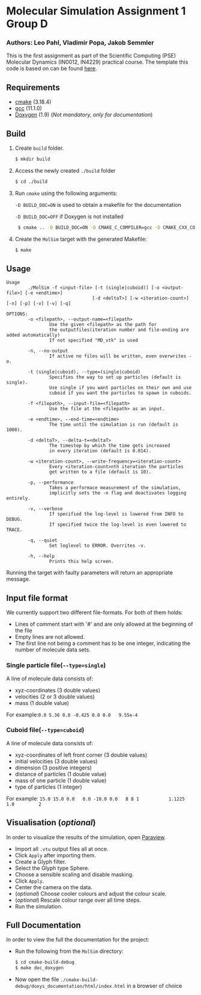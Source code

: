 Molecular Simulation Assignment 1 Group D
===
### Authors: Leo Pahl, Vladimir Popa, Jakob Semmler

This is the first assignment as part of the Scientific Computing (PSE) Molecular Dynamics (IN0012, IN4229) practical course. The template this code is based on
can be found [here](https://github.com/TUM-I5/MolSim).

## Requirements
- [cmake](https://cmake.org/) (3.18.4)
- [gcc](https://gcc.gnu.org/) (11.1.0)
- [Doxygen](https://doxygen.nl/) (1.9) (_Not mandatory, only for documentation_)

## Build
1. Create `build` folder.

    ``` bash
    $ mkdir build
    ```

2. Access the newly created `./build` folder

    ``` bash
    $ cd ./build 
    ```

3. Run `cmake` using the following arguments:

   `-D BUILD_DOC=ON` is used to obtain a makefile for the documentation

   `-D BUILD_DOC=OFF` if Doxygen is not installed

    ``` bash
     $ cmake .. -D BUILD_DOC=ON -D CMAKE_C_COMPILER=gcc -D CMAKE_CXX_COMPILER=g++
    ```

4. Create the `MolSim` target with the generated Makefile:

    ```bash 
    $ make
    ```

## Usage

```
Usage
        ./MolSim -f <input-file> [-t (single|cuboid)] [-o <output-file>] [-e <endtime>]
                                [-d <deltaT>] [-w <iteration-count>] [-n] [-p] [-v] [-v] [-q]

OPTIONS:
        -o <filepath>, --output-name=<filepath>
                Use the given <filepath> as the path for 
                the outputfiles(iteration number and file-ending are added automatically)
                If not specified "MD_vtk" is used
                
        -n, --no-output
                If active no files will be written, even overwrites -o.

        -t (single|cuboid), --type=(single|cuboid)
                Specifies the way to set up particles (default is single).
                Use single if you want particles on their own and use 
                cuboid if you want the particles to spawn in cuboids.

        -f <filepath>, --input-file=<filepath>
                Use the file at the <filepath> as an input.

        -e <endtime>, --end-time=<endtime>
                The time until the simulation is run (default is 1000).

        -d <deltaT>, --delta-t=<deltaT>
                The timestep by which the time gets increased 
                in every iteration (default is 0.014).

        -w <iteration-count>, --write-frequency=<iteration-count>
                Every <iteration-count>nth iteration the particles 
                get written to a file (default is 10).
        
        -p, --performance
                Takes a performace measurement of the simulation, 
                implicitly sets the -n flag and deactivates logging entirely.
        
        -v, --verbose
                If specified the log-level is lowered from INFO to DEBUG.
                If specified twice the log-level is even lowered to TRACE.
                
        -q, --quiet
                Set loglevel to ERROR. Overrites -v.

        -h, --help
                Prints this help screen.
```

Running the target with faulty parameters will return an appropriate message.

## Input file format

We currently support two different file-formats. For both of them holds:

- Lines of comment start with '#' and are only allowed at the beginning of the file
- Empty lines are not allowed.
- The first line not being a comment has to be one integer, indicating the number of molecule data sets.

### Single particle file(`--type=single`)

A line of molecule data consists of:

* xyz-coordinates (3 double values)
* velocities (2 or 3 double values)
* mass (1 double value)

For example:`0.0 5.36 0.0 -0.425 0.0 0.0   9.55e-4`

### Cuboid file(`--type=cuboid`)

A line of molecule data consists of:

* xyz-coordinates of left front corner (3 double values)
* initial velocities (3 double values)
* dimension (3 positive integers)
* distance of particles (1 double value)
* mass of one particle (1 double value)
* type of particles (1 integer)

For example: `15.0 15.0 0.0   0.0 -10.0 0.0   8 8 1           1.1225          1.0         2`

## Visualisation (_optional_)

In order to visualize the results of the simulation, open [Paraview](https://www.paraview.org/).

- Import all `.vtu` output files all at once.
- Click `Apply` after importing them.
- Create a Glyph filter.
- Select the Glyph type Sphere.
- Choose a sensible scaling and disable masking.
- Click `Apply`.
- Center the camera on the data.
- (_optional_) Choose cooler colours and adjust the colour scale.
- (_optional_) Rescale colour range over all time steps.
- Run the simulation.

## Full Documentation
In order to view the full the documentation for the project:

- Run the following from the `MolSim` directory:
    ```bash
    $ cd cmake-build-debug
    $ make doc_doxygen
    ```
- Now open the file `./cmake-build-debug/doxys_documentation/html/index.html` in a browser of choice